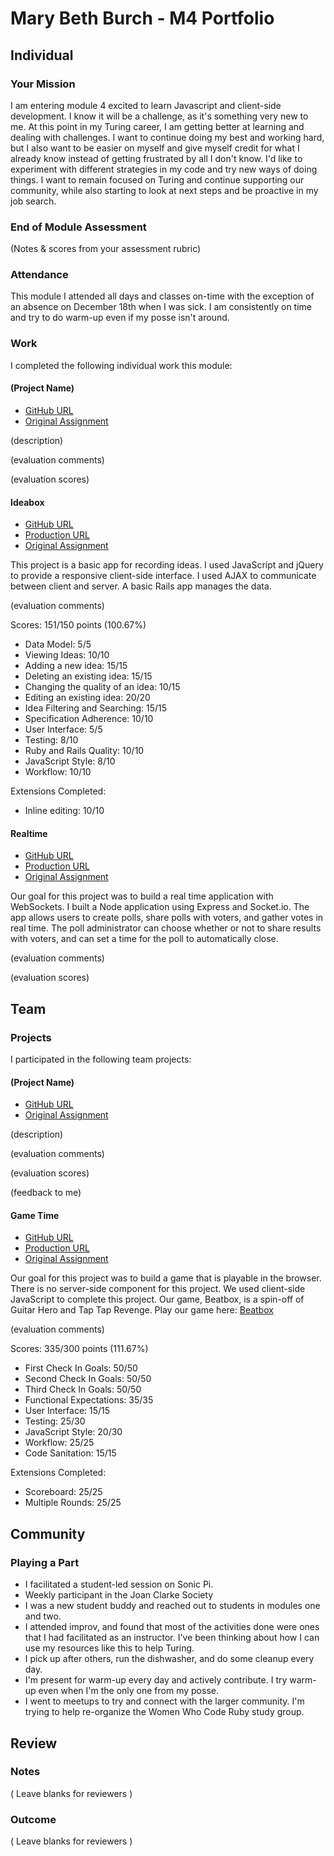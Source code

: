 # Mary Beth Burch - M4 Portfolio

## Individual

### Your Mission

I am entering module 4 excited to learn Javascript and client-side development. I know it will be a challenge, as it's something very new to me. At this point in my Turing career, I am getting better at learning and dealing with challenges. I want to continue doing my best and working hard, but I also want to be easier on myself and give myself credit for what I already know instead of getting frustrated by all I don't know. I'd like to experiment with different strategies in my code and try new ways of doing things. I want to remain focused on Turing and continue supporting our community, while also starting to look at next steps and be proactive in my job search.

### End of Module Assessment

(Notes & scores from your assessment rubric)

### Attendance

This module I attended all days and classes on-time with the exception of an absence on December 18th when I was sick. I am consistently on time and try to do warm-up even if my posse isn't around.

### Work

I completed the following individual work this module:

#### (Project Name)

* [GitHub URL]()
* [Original Assignment]()

(description)

(evaluation comments)

(evaluation scores)

#### Ideabox

* [GitHub URL](https://github.com/mbburch/ideabox-js)
* [Production URL](https://ajaxinthebox.herokuapp.com/)
* [Original Assignment](https://github.com/turingschool/curriculum/blob/master/source/projects/revenge_of_idea_box.markdown)

This project is a basic app for recording ideas. I used JavaScript and jQuery to provide a responsive client-side interface. I used AJAX to communicate between client and server. A basic Rails app manages the data.

(evaluation comments)

Scores: 151/150 points (100.67%)
* Data Model: 5/5
* Viewing Ideas: 10/10
* Adding a new idea: 15/15
* Deleting an existing idea: 15/15
* Changing the quality of an idea: 10/15
* Editing an existing idea: 20/20
* Idea Filtering and Searching: 15/15
* Specification Adherence: 10/10
* User Interface: 5/5
* Testing: 8/10
* Ruby and Rails Quality: 10/10
* JavaScript Style: 8/10
* Workflow: 10/10

Extensions Completed:
* Inline editing: 10/10

#### Realtime

* [GitHub URL](https://github.com/mbburch/votestance)
* [Production URL](https://votestance.herokuapp.com/)
* [Original Assignment](https://github.com/turingschool/curriculum/blob/master/source/projects/real_time.markdown)

Our goal for this project was to build a real time application with WebSockets. I built a Node application using Express and Socket.io. The app allows users to create polls, share polls with voters, and gather votes in real time. The poll administrator can choose whether or not to share results with voters, and can set a time for the poll to automatically close.

(evaluation comments)

(evaluation scores)

## Team

### Projects

I participated in the following team projects:

#### (Project Name)

* [GitHub URL]()
* [Original Assignment]()

(description)

(evaluation comments)

(evaluation scores)

(feedback to me)

#### Game Time

* [GitHub URL](https://github.com/mbburch/beatbox)
* [Production URL](http://russelleh.github.io/beatbox)
* [Original Assignment](https://github.com/turingschool/lesson_plans/blob/master/ruby_04-apis_and_scalability/gametime_project.markdown)

Our goal for this project was to build a game that is playable in the browser. There is no server-side component for this project. We used client-side JavaScript to complete this project. Our game, Beatbox, is a spin-off of Guitar Hero and Tap Tap Revenge. Play our game here: [Beatbox](http://russelleh.github.io/beatbox/)

(evaluation comments)

Scores: 335/300 points (111.67%)
* First Check In Goals: 50/50
* Second Check In Goals: 50/50
* Third Check In Goals: 50/50
* Functional Expectations: 35/35
* User Interface: 15/15
* Testing: 25/30
* JavaScript Style: 20/30
* Workflow: 25/25
* Code Sanitation: 15/15

Extensions Completed:
* Scoreboard: 25/25
* Multiple Rounds: 25/25

## Community

### Playing a Part

* I facilitated a student-led session on Sonic Pi.
* Weekly participant in the Joan Clarke Society
* I was a new student buddy and reached out to students in modules one and two.
* I attended improv, and found that most of the activities done were ones that I had facilitated as an instructor. I've been thinking about how I can use my resources like this to help Turing.
* I pick up after others, run the dishwasher, and do some cleanup every day.
* I'm present for warm-up every day and actively contribute. I try warm-up even when I'm the only one from my posse.
* I went to meetups to try and connect with the larger community. I'm trying to help re-organize the Women Who Code Ruby study group.

## Review

### Notes

( Leave blanks for reviewers )

### Outcome

( Leave blanks for reviewers )
